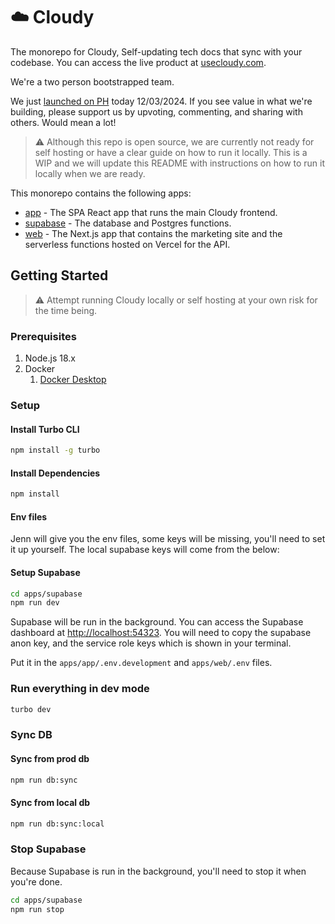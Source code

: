 # ☁️ Cloudy

The monorepo for Cloudy, Self-updating tech docs that sync with your codebase. You can access the live product at [usecloudy.com](https://usecloudy.com).

We're a two person bootstrapped team.

We just [launched on PH](https://www.producthunt.com/posts/cloudy-2) today 12/03/2024. If you see value in what we're building, please support us by upvoting, commenting, and sharing with others. Would mean a lot!



> ⚠️ Although this repo is open source, we are currently not ready for self hosting or have a clear guide on how to run it locally. This is a WIP and we will update this README with instructions on how to run it locally when we are ready.

This monorepo contains the following apps:

- [app](./apps/app) - The SPA React app that runs the main Cloudy frontend.
- [supabase](./apps/supabase) - The database and Postgres functions.
- [web](./apps/web) - The Next.js app that contains the marketing site and the serverless functions hosted on Vercel for the API.

## Getting Started

> ⚠️ Attempt running Cloudy locally or self hosting at your own risk for the time being.

### Prerequisites

1. Node.js 18.x
2. Docker
   1. [Docker Desktop](https://www.docker.com/products/docker-desktop/)

### Setup

#### Install Turbo CLI

```bash
npm install -g turbo
```

#### Install Dependencies

```bash
npm install
```

#### Env files

Jenn will give you the env files, some keys will be missing, you'll need to set it up yourself. The local supabase keys will come from the below:

#### Setup Supabase

```bash
cd apps/supabase
npm run dev
```

Supabase will be run in the background. You can access the Supabase dashboard at [http://localhost:54323](http://localhost:54323).
You will need to copy the supabase anon key, and the service role keys which is shown in your terminal.

Put it in the `apps/app/.env.development` and `apps/web/.env` files.

### Run everything in dev mode

```bash
turbo dev
```

### Sync DB

#### Sync from prod db

```bash
npm run db:sync
```

#### Sync from local db

```bash
npm run db:sync:local
```

### Stop Supabase

Because Supabase is run in the background, you'll need to stop it when you're done.

```bash
cd apps/supabase
npm run stop
```
